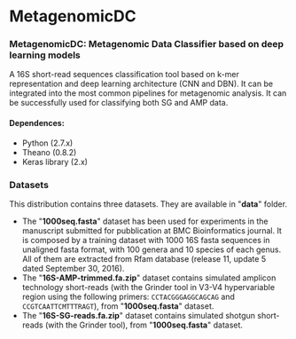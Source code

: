 # MetagenomicDC

### MetagenomicDC: Metagenomic Data Classifier based on deep learning models
A 16S short-read sequences classification tool based on k-mer representation and deep learning architecture (CNN and DBN).
It can be integrated into the most common pipelines for metagenomic analysis.
It can be successfully used for classifying both SG and AMP data.

#### Dependences:
* Python (2.7.x)
* Theano (0.8.2)
* Keras library (2.x)


###
### Datasets
This distribution contains three datasets. They are available in "__data__" folder. 
* The "__1000seq.fasta__" dataset has been used for experiments in the manuscript submitted for pubblication at BMC Bioinformatics journal. It is composed by a training dataset with 1000 16S fasta sequences in unaligned fasta format, with 100 genera and 10 species of each genus. All of them are extracted from Rfam database (release 11, update 5 dated September 30, 2016). 
* The "__16S-AMP-trimmed.fa.zip__" dataset contains simulated amplicon technology short-reads (with the Grinder tool in V3-V4 hypervariable region using the following primers: ``CCTACGGGAGGCAGCAG`` and ``CCGTCAATTCMTTTRAGT``), from "__1000seq.fasta__" dataset.
* The "__16S-SG-reads.fa.zip__" dataset contains simulated shotgun short-reads (with the Grinder tool), from "__1000seq.fasta__" dataset.

